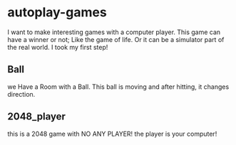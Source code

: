 # autoplay-games

I want to make interesting games with a computer player. This game can have a winner or not; Like the game of life. Or it can be a simulator part of the real world. I took my first step!

## Ball

we Have a Room with a Ball.
This ball is moving and after hitting, it changes direction.

## 2048_player

this is a 2048 game with NO ANY PLAYER! the player is your computer!
